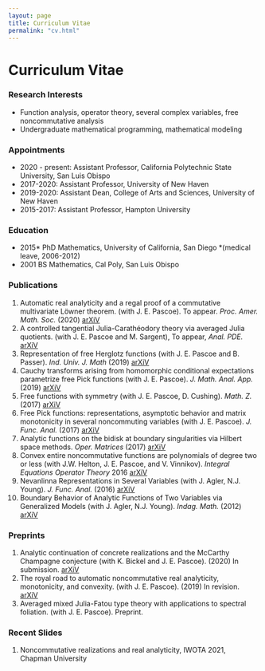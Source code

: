 ```yaml
---
layout: page
title: Curriculum Vitae
permalink: "cv.html"
---
```



# Curriculum Vitae

### Research Interests

- Function analysis, operator theory, several complex variables, free noncommutative analysis
- Undergraduate mathematical programming, mathematical modeling

### Appointments

- 2020 - present: Assistant Professor, California Polytechnic State University, San Luis Obispo
- 2017-2020: Assistant Professor, University of New Haven
- 2019-2020: Assistant Dean, College of Arts and Sciences, University of New Haven
- 2015-2017: Assistant Professor, Hampton University

### Education

- 2015* PhD Mathematics, University of California, San Diego 
*(medical leave, 2006-2012)
- 2001 BS Mathematics, Cal Poly, San Luis Obispo

### Publications

1. Automatic real analyticity and a regal proof of a commutative multivariate Löwner theorem. (with J. E. Pascoe). To appear. _Proc. Amer. Math. Soc._ (2020) [arXiV][1]
1. A controlled tangential Julia-Carathéodory theory via averaged Julia quotients. (with J. E. Pascoe and M. Sargent), To appear, _Anal. PDE._ [arXiV][2]
1. Representation of free Herglotz functions (with J. E. Pascoe and B. Passer). _Ind. Univ. J. Math_ (2019)  [arXiV][3] 
1. Cauchy transforms arising from homomorphic conditional expectations parametrize free Pick functions (with J. E. Pascoe). _J. Math. Anal. App._ (2019)  [arXiV][4]
1. Free functions with symmetry (with J. E. Pascoe, D. Cushing). _Math. Z._ (2017) [arXiV][5]
1. Free Pick functions: representations, asymptotic behavior and matrix monotonicity in several noncommuting variables (with J. E. Pascoe). _J. Func. Anal._ (2017) [arXiV][6]
1. Analytic functions on the bidisk at boundary singularities via Hilbert space methods. _Oper. Matrices_ (2017) [arXiV][7] 
1. Convex entire noncommutative functions are polynomials of degree two or less (with J.W. Helton, J. E. Pascoe, and V. Vinnikov). _Integral Equations Operator Theory_ 2016 [arXiV][8]
1. Nevanlinna Representations in Several Variables (with J. Agler, N.J. Young). _J. Func. Anal._ (2016) [arXiV][9] 
1.  Boundary Behavior of Analytic Functions of Two Variables via Generalized Models (with J. Agler, N.J. Young). _Indag. Math._ (2012) [arXiV][10] 

### Preprints

1. Analytic continuation of concrete realizations and the McCarthy Champagne conjecture (with K. Bickel and J. E. Pascoe). (2020) In submission. [arXiV][11]
1. The royal road to automatic noncommutative real analyticity, monotonicity, and convexity. (with J. E. Pascoe). (2019) In revision. [arXiV][12] 
1. Averaged mixed Julia-Fatou type theory with applications to spectral foliation. (with J. E. Pascoe). Preprint.

### Recent Slides
1. Noncommutative realizations and real analyticity, IWOTA 2021, Chapman University


[1]:<https://arxiv.org/abs/1809.09208>
[2]:<https://arxiv.org/abs/1607.00407>
[3]:<https://arxiv.org/abs/1912.10356>
[4]:<https://arxiv.org/abs/1607.06737>
[5]:<https://arxiv.org/abs/1409.1951>
[6]:<https://arxiv.org/abs/1309.1791>
[7]:<https://arxiv.org/abs/1607.01413>
[8]:<https://arxiv.org/abs/1501.06000>
[9]:<https://arxiv.org/abs/1203.2261>
[10]:<https://arxiv.org/abs/1203.6589>
[11]:<https://arxiv.org/abs/2009.14188>
[12]:<https://arxiv.org/abs/1907.05875>
